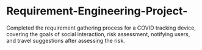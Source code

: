 # Requirement-Engineering-Project-
Completed the requirement gathering process for a COVID tracking device, covering the goals of social interaction, risk assessment, notifying users, and travel suggestions after assessing the risk.
